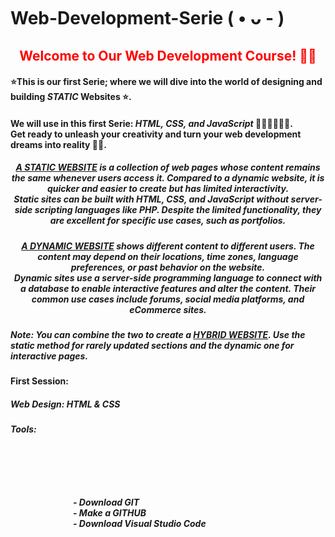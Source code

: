 # Web-Development-Serie ( • ᴗ - )
<h2 style="color:red" align="center">Welcome to Our Web Development Course! 👋🌐</h2> 
<h4>⭐This is our first Serie; where we will dive into the world of designing and building <strong><i>STATIC</i></strong> Websites ⭐.</h4>
<h4>We will use in this first Serie: <strong><i>HTML, CSS, and JavaScript</i></strong> 🧑🏻‍💻👩🏻‍💻. 
<br>Get ready to unleash your creativity and turn your web development dreams into reality 🚀💥.</h4>
<h5 align="center"> <strong><i><u>A STATIC WEBSITE</u></i></strong> is a collection of web pages whose content remains the same whenever users access it. Compared to a dynamic website, it is quicker and easier to create but has limited interactivity.<br> Static sites can be built with HTML, CSS, and JavaScript without server-side scripting languages like PHP. Despite the limited functionality, they are excellent for specific use cases, such as portfolios.</h5>

<h5 align="center"> <strong><i><u>A DYNAMIC WEBSITE</u></i></strong> shows different content to different users. The content may depend on their locations, time zones, language preferences, or past behavior on the website.<br> Dynamic sites use a server-side programming language to connect with a database to enable interactive features and alter the content. Their common use cases include forums, social media platforms, and eCommerce sites.</h5>
<h5>Note: You can combine the two to create a  <strong><i><u>HYBRID WEBSITE</u></i></strong>. Use the static method for rarely updated sections and the dynamic one for interactive pages.</h5>

<h4>First Session:</h4>
<h5>Web Design: HTML & CSS</h5>
<h5>Tools: <br> 
       <div style="margin:100">   - Download GIT <br>
          - Make a GITHUB  <br>
          - Download Visual Studio Code  </div> </h5> 
